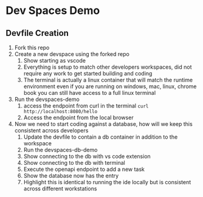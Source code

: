 # Dev Spaces Demo

## Devfile Creation

1. Fork this repo
1. Create a new devspace using the forked repo
    1. Show starting as vscode
    1. Everything is setup to match other developers workspaces, did not require any work to get started building and coding
    1. The terminal is actually a linux container that will match the runtime environment even if you are running on windows, mac, linux, chrome book you can still have access to a full linux terminal
1. Run the devspaces-demo
    1. access the endpoint from curl in the terminal
        ```curl http://localhost:8080/hello```
    1. Access the endpoint from the local browser
1. Now we need to start coding against a database, how will we keep this consistent across developers
    1. Update the devfile to contain a db container in addition to the workspace
    1. Run the devspaces-db-demo
    1. Show connecting to the db with vs code extension
    1. Show connecting to the db with terminal
    1. Execute the openapi endpoint to add a new task
    1. Show the database now has the entry
    1. Highlight this is identical to running the ide locally but is consistent across different workstations